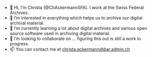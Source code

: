 - 👋 Hi, I’m Christa (@ChAckermannSFA). I work at the Swiss Federal Archives.
- 👀 I’m interested in everything which helps us to archive our digital archival material. 
- 🌱 I’m currently learning a lot about digital archives and various open source software used in archiving digital material. 
- 💞️ I’m looking to collaborate on ... figuring this out is still a work in progress.
- 📫 You can contact me at christa.ackermann@bar.admin.ch

<!---
ChAckermannSFA/ChAckermannSFA is a ✨ special ✨ repository because its `README.md` (this file) appears on your GitHub profile.
You can click the Preview link to take a look at your changes.
--->
